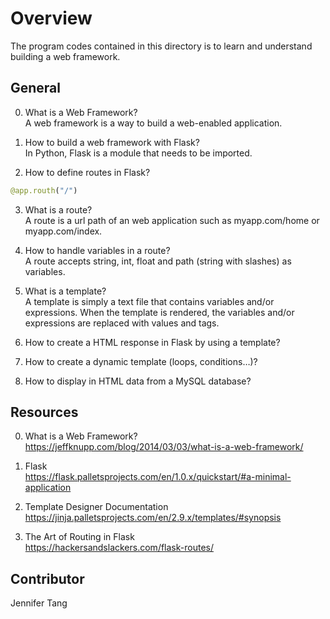 # Overview #
The program codes contained in this directory is to learn and understand building a web framework.  

## General ##
0. What is a Web Framework?  
A web framework is a way to build a web-enabled application.  

1. How to build a web framework with Flask?  
In Python, Flask is a module that needs to be imported.  

2. How to define routes in Flask?  
```python
@app.routh("/")
```

3. What is a route?  
A route is a url path of an web application such as myapp.com/home or myapp.com/index.  

4. How to handle variables in a route?  
A route accepts string, int, float and path (string with slashes) as variables.  

5. What is a template?  
A template is simply a text file that contains variables and/or expressions.  When the template is rendered, the variables and/or expressions are replaced with values and tags.  

6. How to create a HTML response in Flask by using a template?  


7. How to create a dynamic template (loops, conditions…)?  


8. How to display in HTML data from a MySQL database?  



## Resources ##
0. What is a Web Framework?  
https://jeffknupp.com/blog/2014/03/03/what-is-a-web-framework/  

1. Flask  
https://flask.palletsprojects.com/en/1.0.x/quickstart/#a-minimal-application  

2. Template Designer Documentation  
https://jinja.palletsprojects.com/en/2.9.x/templates/#synopsis  

3. The Art of Routing in Flask  
https://hackersandslackers.com/flask-routes/  

## Contributor ##
Jennifer Tang  
